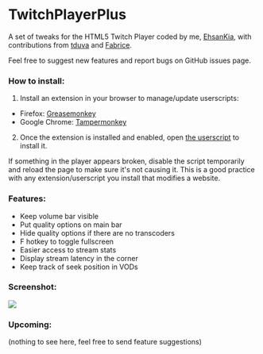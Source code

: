 # TwitchPlayerPlus
A set of tweaks for the HTML5 Twitch Player coded by me, [EhsanKia](http://twitch.tv/EhsanKia), with contributions from [tduva](http://twitch.tv/tduva) and [Fabrice](https://github.com/fabd).

Feel free to suggest new features and report bugs on GitHub issues page.

### How to install:

1. Install an extension in your browser to manage/update userscripts:
  * Firefox: [Greasemonkey](https://addons.mozilla.org/en-US/firefox/addon/greasemonkey/)
  * Google Chrome: [Tampermonkey](https://chrome.google.com/webstore/detail/tampermonkey/dhdgffkkebhmkfjojejmpbldmpobfkfo)
2. Once the extension is installed and enabled, open [the userscript](https://raw.githubusercontent.com/EhsanKia/TwitchPlayerPlus/master/twitch-player-plus.user.js) to install it.

If something in the player appears broken, disable the script temporarily and reload the page to make sure it's not causing it. This is a good practice with any extension/userscript you install that modifies a website.

### Features:

- Keep volume bar visible
- Put quality options on main bar
- Hide quality options if there are no transcoders
- F hotkey to toggle fullscreen
- Easier access to stream stats
- Display stream latency in the corner
- Keep track of seek position in VODs
 
### Screenshot:
![](http://i.imgur.com/RB1d2mE.png)

### Upcoming:
(nothing to see here, feel free to send feature suggestions)
